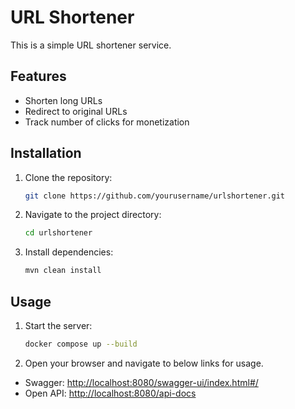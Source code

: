 # URL Shortener

This is a simple URL shortener service.

## Features

- Shorten long URLs
- Redirect to original URLs
- Track number of clicks for monetization

## Installation

1. Clone the repository:
    ```sh
    git clone https://github.com/yourusername/urlshortener.git
    ```
2. Navigate to the project directory:
    ```sh
    cd urlshortener
    ```
3. Install dependencies:
    ```sh
    mvn clean install
    ```

## Usage

1. Start the server:
    ```sh
    docker compose up --build
    ```
2. Open your browser and navigate to below links for usage.
- Swagger: [http://localhost:8080/swagger-ui/index.html#/](http://localhost:8080/swagger-ui/index.html#/)
- Open API: [http://localhost:8080/api-docs](http://localhost:8080/api-docs)